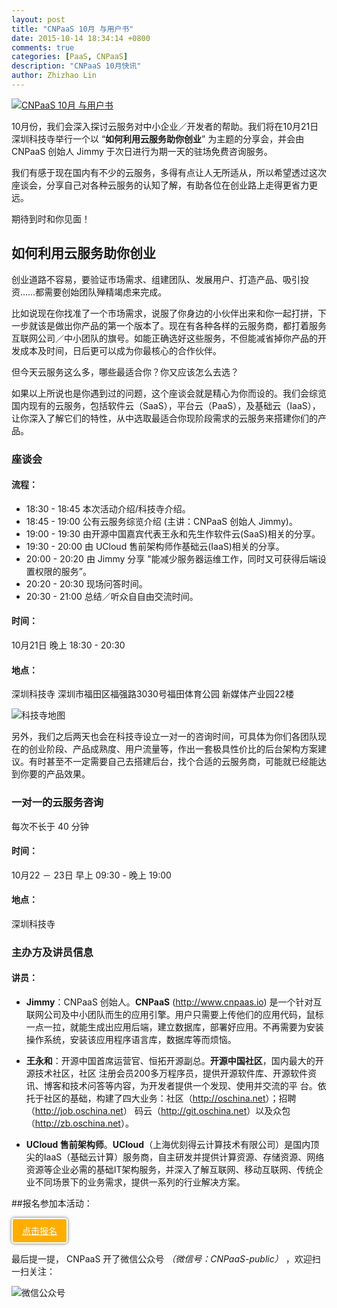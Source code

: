 ```yaml
---
layout: post
title: "CNPaaS 10月 与用户书"
date: 2015-10-14 18:34:14 +0800
comments: true
categories: [PaaS, CNPaaS]
description: "CNPaaS 10月快讯"
author: Zhizhao Lin
---
```


<a href="http://form.mikecrm.com/f.php?t=vc1dIx"><img class="center" src="{{root_url}}/images/posts/oct-2015.png" title="CNPaaS 10月 与用户书"></img></a>

10月份，我们会深入探讨云服务对中小企业／开发者的帮助。我们将在10月21日深圳科技寺举行一个以 “<strong>如何利用云服务助你创业</strong>” 为主题的分享会，并会由 CNPaaS 创始人 Jimmy 于次日进行为期一天的驻场免费咨询服务。

我们有感于现在国内有不少的云服务，多得有点让人无所适从，所以希望透过这次座谈会，分享自己对各种云服务的认知了解，有助各位在创业路上走得更省力更远。

期待到时和你见面！

## 如何利用云服务助你创业

创业道路不容易，要验证市场需求、组建团队、发展用户、打造产品、吸引投资……都需要创始团队殚精竭虑来完成。

比如说现在你找准了一个市场需求，说服了你身边的小伙伴出来和你一起打拼，下一步就该是做出你产品的第一个版本了。现在有各种各样的云服务商，都打着服务互联网公司／中小团队的旗号。如能正确选好这些服务，不但能减省掉你产品的开发成本及时间，日后更可以成为你最核心的合作伙伴。

但今天云服务这么多，哪些最适合你？你又应该怎么去选？

如果以上所说也是你遇到过的问题，这个座谈会就是精心为你而设的。我们会综览国内现有的云服务，包括软件云（SaaS），平台云（PaaS），及基础云（IaaS），让你深入了解它们的特性，从中选取最适合你现阶段需求的云服务来搭建你们的产品。

### 座谈会

#### 流程：

- 18:30 - 18:45 本次活动介绍/科技寺介绍。
- 18:45 - 19:00 公有云服务综览介绍 (主讲：CNPaaS 创始⼈ Jimmy)。
- 19:00 - 19:30 由开源中国嘉宾代表王永和先生作软件云(SaaS)相关的分享。
- 19:30 - 20:00 由 UCloud 售前架构师作基础云(IaaS)相关的分享。
- 20:00 - 20:20 由 Jimmy 分享 "能减少服务器运维工作，同时又可获得后端设置权限的服务”。
- 20:20 - 20:30 现场问答时间。
- 20:30 - 21:00 总结／听众⾃自由交流时间。

#### 时间：

10月21日 晚上 18:30 - 20:30

#### 地点：

深圳科技寺
深圳市福田区福强路3030号福田体育公园
新媒体产业园22楼

<img class="center" src="{{root_url}}/images/posts/kjs-map.jpg" title="科技寺地图"></img>

另外，我们之后两天也会在科技寺设立一对一的咨询时间，可具体为你们各团队现在的创业阶段、产品成熟度、用户流量等，作出一套极具性价比的后台架构方案建议。有时甚至不一定需要自己去搭建后台，找个合适的云服务商，可能就已经能达到你要的产品效果。

### 一对一的云服务咨询

每次不长于 40 分钟

#### 时间：

10月22 － 23日 早上 09:30 - 晚上 19:00

#### 地点：

深圳科技寺

### 主办方及讲员信息

#### 讲员：

- **Jimmy**：CNPaaS 创始人。**CNPaaS** (<http://www.cnpaas.io>) 是一个针对互联网公司及中小团队而生的应用引擎。用户只需要上传他们的应用代码，鼠标一点一拉，就能生成出应用后端，建立数据库，部署好应用。不再需要为安装操作系统，安装该应用程序语言库，数据库等而烦恼。

- **王永和**：开源中国首席运营官、恒拓开源副总。**开源中国社区**，国内最大的开源技术社区，社区 注册会员200多万程序员，提供开源软件库、开源软件资讯、博客和技术问答等内容，为开发者提供一个发现、使用并交流的平 台。依托于社区的基础，构建了四大业务：社区（<http://oschina.net>）；招聘（<http://job.oschina.net>） 码云（<http://git.oschina.net>）以及众包（<http://zb.oschina.net>）。

- **UCloud 售前架构师**。**UCloud**（上海优刻得云计算技术有限公司）是国内顶尖的IaaS（基础云计算）服务商，自主研发并提供计算资源、存储资源、网络资源等企业必需的基础IT架构服务，并深入了解互联网、移动互联网、传统企业不同场景下的业务需求，提供一系列的行业解决方案。

##报名参加本活动：

<a href="http://form.mikecrm.com/f.php?t=vc1dIx" style="display: inline-block;border-radius: 5px;color:white;font-size:14px;line-height:17px;background: #ffae00;box-shadow: 0 0 5px #666;word-wrap: break-word;padding: 10px 15px;border: 2px solid white;">点击报名</a>


最后提一提， CNPaaS 开了微信公众号 *（微信号：CNPaaS-public）* ，欢迎扫一扫关注：

<img class="center" src="{{root_url}}/images/posts/wx-qrcode.jpg" title="微信公众号"></img>


